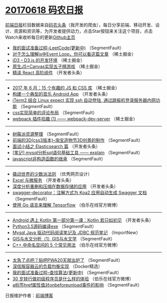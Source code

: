 # [20170618 码农日报](http://hao.caibaojian.com/date/2017/06/18)

[前端日报](http://caibaojian.com/c/news)栏目数据来自[码农头条](http://hao.caibaojian.com/)（我开发的爬虫），每日分享前端、移动开发、设计、资源和资讯等，为开发者提供动力，点击Star按钮来关注这个项目，点击Watch来收听每日的更新[Github主页](https://github.com/kujian/frontendDaily)
* [我的面试准备过程&#8211;LeetCode(更新中)](http://hao.caibaojian.com/41581.html) （SegmentFault）
* [对于怎么理解js中Event Loop，你可以看这篇文章](http://hao.caibaojian.com/41560.html) （稀土掘金）
* [iD3 &#8211; D3.js 的开发环境](http://hao.caibaojian.com/41550.html) （稀土掘金）
* [原生JS+Canvas实现五子棋游戏](http://hao.caibaojian.com/41551.html) （稀土掘金）
* [精读 React 高阶组件](http://hao.caibaojian.com/41595.html) （开发者头条）

***
* [2017 年 6 月：15 个有趣的 JS 和 CSS 库](http://hao.caibaojian.com/41552.html) （稀土掘金）
* [构建一个典型的音乐 Android App](http://hao.caibaojian.com/41596.html) （开发者头条）
* [iTerm2 结合 Linux expect 实现 ssh 自动登陆, 通过跳板机登录服务器内网功能](http://hao.caibaojian.com/41586.html) （SegmentFault）
* [css实现简单的评论布局](http://hao.caibaojian.com/41587.html) （SegmentFault）
* [webpack 插件拾趣 (1) —— webpack-dev-server](http://hao.caibaojian.com/41555.html) （稀土掘金）

***
* [树莓派资源整理](http://hao.caibaojian.com/41577.html) （SegmentFault）
* [前端的3D(css3版本)&#8211;淘宝造物节3D创景的制作](http://hao.caibaojian.com/41578.html) （SegmentFault）
* [面试小结之 Elasticsearch 篇](http://hao.caibaojian.com/41590.html) （开发者头条）
* [[笔记] mysql分析sql语句基础工具 —— explain](http://hao.caibaojian.com/41579.html) （SegmentFault）
* [javascript非构造函数的继承](http://hao.caibaojian.com/41580.html) （SegmentFault）

***
* [撬动世界的少数派法则](http://hao.caibaojian.com/41631.html) （优秀网页设计）
* [Excel 与微服务](http://hao.caibaojian.com/41593.html) （开发者头条）
* [深度分析重删和压缩在数据存储的应用](http://hao.caibaojian.com/41604.html) （开发者头条）
* [swagger-decorator：注解方式为 Koa2 应用自动生成 Swagger 文档](http://hao.caibaojian.com/41582.html) （SegmentFault）
* [使用 Go 语言来理解 Tensorflow](http://hao.caibaojian.com/41632.html) （伯乐在线官方微博）

***
* [Android 遇上 Kotlin 第一部分第一课：Kotlin 若只如初见](http://hao.caibaojian.com/41594.html) （开发者头条）
* [Python3.5源码编译exe](http://hao.caibaojian.com/41572.html) （SegmentFault）
* [Mysql Java 驱动代码阅读笔记及 JDBC 规范笔记](http://hao.caibaojian.com/41622.html) （ImportNew）
* [GIS与水文分析（1）GIS与水文学](http://hao.caibaojian.com/41583.html) （SegmentFault）
* [C++ 中命名空间的 5 个常见用法](http://hao.caibaojian.com/41633.html) （伯乐在线官方微博）

***
* [太急了点吧？贴吧PWA20天就出炉了](http://hao.caibaojian.com/41573.html) （SegmentFault）
* [深信服容器云的负载均衡实现](http://hao.caibaojian.com/41623.html) （Docker精选）
* [我的面试准备过程&#8211;查找算法(更新中)](http://hao.caibaojian.com/41584.html) （SegmentFault）
* [30 岁转行做初级程序员是什么样的体验](http://hao.caibaojian.com/41634.html) （伯乐在线官方微博）
* [a标签href属性值对onbeforeunload事件的影响](http://hao.caibaojian.com/41574.html) （SegmentFault）

日报维护作者：[前端博客](http://caibaojian.com/) 